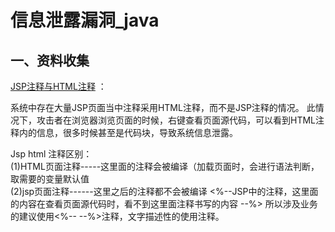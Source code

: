# 信息泄露漏洞\_java

##  一、资料收集

 [JSP注释与HTML注释](https://www.cnblogs.com/jayus/p/11395071.html) ： 

系统中存在大量JSP页面当中注释采用HTML注释，而不是JSP注释的情况。 此情况下，攻击者在浏览器浏览页面的时候，右键查看页面源代码，可以看到HTML注释内的信息，很多时候甚至是代码块，导致系统信息泄露。 

Jsp html 注释区别：  
\(1\)HTML页面注释-----这里面的注释会被编译（加载页面时，会进行语法判断，取需要的变量默认值  
\(2\)jsp页面注释------这里之后的注释都不会被编译 &lt;%--JSP中的注释，这里面的内容在查看页面源代码时，看不到这里面注释书写的内容 --%&gt; 所以涉及业务的建议使用&lt;%-- --%&gt;注释，文字描述性的使用注释。




